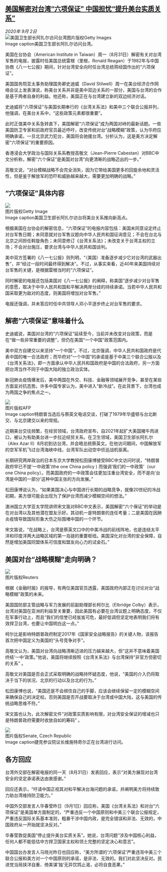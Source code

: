 <!--1599047197000-->
[美国解密对台湾“六项保证” 中国担忧“提升美台实质关系”](http://www.bbc.com/zhongwen/simp/world-53998804)
------

<div><i>2020年 9月 2日</i></div><div><div class="story-body__inner" property="articleBody"><div class="media-landscape has-caption full-width lead"><span class="image-and-copyright-container"><img class="js-image-replace" alt="美国卫生部长阿扎尔访问台湾" src="https://images.weserv.nl/?url=ichef.bbci.co.uk/news/640/cpsprodpb/2CCF/production/_113917411_ab3f1625-d072-4af7-92d4-6e0a5d08a28f.jpg"><span class="off-screen">图片版权</span><span class="story-image-copyright">Getty Images</span></span><figcaption class="media-caption"><span class="off-screen">Image caption</span><span class="media-caption__text">美国卫生部长阿扎尔访问台湾。</span></figcaption></div><p class="story-body__introduction">美国在台协会（American Institute in Taiwan）周一（8月31日）解密有关对台湾军售的电报，披露时任美国总统雷根（里根，Ronald Reagan）于1982年与中国协商《八一七公报》期间，针对台湾安全向时任台湾总统蒋经国作出的“六项保证”。</p><div id="bbccom_mpu_3" class="bbccom_slot mpu-ad" aria-hidden="true"><div class="bbccom_advert"></div></div><p>美国国务院亚太事务助理国务卿史迪威（David Stilwell）周一在美台经济合作网络会议上发表演说，称美台关系并非是美中双边关系的一部分，美国与台湾的合作是基于两者自身的利益。他还称，美国正在与台湾建立新的双边经济对话。 </p><p>史迪威将“六项保证”与美国长期奉行的《台湾关系法》和美中三个联合公报并列，他强调，在美台关系中，“这些政策元素都很重要”。 </p><div id="bbccom_mpu_1_2" class="bbccom_slot mpu-ad" aria-hidden="true"><div class="bbccom_advert"></div></div><p>此时正值美中关系急转直下，美国解密“六项保证”成为两国对峙的最新话题。一些美国防卫专家和前政府官员最近呼吁，改变传统对台“战略模糊”政策，认为华府应明确承诺，一旦北京武力犯台，美国将会驰援台湾。分析认为，这是美方决定解密“六项保证”的重要原因。 </p><p>香港浸会大学政治与国际关系系教授高敬文（Jean-Pierre Cabestan）对BBC中文分析称，解密“六个保证”是美国对台湾“向更清晰的战略迈出的一步。”  </p><p>高敬文说，“对台模糊战略不会完全消失，因为它带给美国更多的回旋余地和灵活性，但是鉴于解放军的恐吓和威胁越来越大，需要更加明确的战略。”</p><h2 class="story-body__crosshead">“六项保证”具体内容 </h2><div class="media-landscape has-caption full-width"><span class="image-and-copyright-container"><img src="https://images.weserv.nl/?url=ichef.bbci.co.uk/news/640/cpsprodpb/F78B/production/_113917336_whatsubject.jpg"><br><span class="off-screen">图片版权</span><span class="story-image-copyright">Getty Image</span></span><figcaption class="media-caption"><span class="off-screen">Image caption</span><span class="media-caption__text">美国卫生部长阿扎尔访台将美台关系推向新高点。</span></figcaption></div><p>根据美国在台协会的解密信息，“六项保证”的电报内容包括：美国未同意设定终止对台军售日期；未同意就对台军售议题向中华人民共和国征询意见；不会在台北与北京之间担任斡旋角色；未同意修订《台湾关系法》；未改变关于台湾主权的立场；不会对台施压，要求台湾与中华人民共和国谈判。 </p><p>美中双方签署的《八一七公报》则列明，“（美国）准备逐步减少它对台湾的武器出售”，并“经过一段时间最终得到解决”。不过，从事实来看，近40年来美国持续对台军售的关键，是根据雷根当时的“六项保证”。 </p><p>同时解密的电报还包括美国对《八一七公报》的阐释，称美国“逐步减少对台军售的意愿，取决于中华人民共和国和平解决两岸分歧的持续承诺。当若中华人民共和国采取更为敌对的态度，则美国将增加对台军售。” </p><p>电报还强调，并未答应时任中共领导人邓小平逐步终止对台军售的要求。</p><h2 class="story-body__crosshead">解密“六项保证”意味着什么</h2><p>史迪威说，美国对台湾的“六项保证”延续至今，当前并未改变对台政策，而是在“做一些非常重要的调整”，但仍在美国“一个中国”政策范围内。 </p><p>美中双方自建交以来坚持“一个中国”。不过，北京强调，中华人民共和国政府是代表中国的唯一合法政府；而华府对“一个中国”的承诺是基于中美三个联合公报以及《台湾关系法》，即一方面承认中华人民共和国政府是中国的合法政府，另一方面把台湾当作不同于中国大陆的独立政治实体。 </p><p>新冠肺炎疫情爆发后，美中两国在外交、科技、金融等领域展开竞争，甚至在某些方面呈对抗态势。许多中国专家认为，美中进入“新冷战”。在此背景下，台湾也成为两国之争的焦点之一。 </p><div class="media-landscape has-caption full-width"><span class="image-and-copyright-container"><img src="https://images.weserv.nl/?url=ichef.bbci.co.uk/news/640/cpsprodpb/0780/production/_113902910_53744599.jpg"><br><span class="off-screen">图片版权</span><span class="story-image-copyright">AFP</span></span><figcaption class="media-caption"><span class="off-screen">Image caption</span><span class="media-caption__text">特朗普当选后与蔡英文电话交谈，打破了1979年华盛顿与台北断交、与北京建交以来的常规。</span></figcaption></div><p>近期美台交往频繁，在经贸领域，台湾政府宣布，自2021年起扩大美国猪牛肉进口，被认为有助美台进一步拉近经贸关系。在卫生领域，美国卫生部长阿扎尔（Alex Azar II）8月初到访台湾，并会晤总统蔡英文。在他访问期间，中国解放军的空军军机飞过台湾海峡中线，台湾军队出动空中侦巡战机驱离。 </p><p>长期研究两岸政治的日本东京大学教授松田康博接受BBC中文访问时说，“特朗普政府早已不提‘一中政策’(the one China policy ) 而强调‘我们的一中政策’（our one China policy）。而美国政府的一中政策会往更加注重台湾安全，而不是向‘台湾是中国的一部分’这种中国主张的方向发展。” </p><p>松田康博说认为，“如果美国决心与中国进行长期的战略竞争，就像20世纪的冷战初期，美方很可能会出现为了保护台湾而减少模糊空间的想法。” </p><p>澳洲国立大学亚太学院讲师宋文笛对BBC中文表示，美国解密“六个保证”的举动是在对台湾以及其他潜在盟友示好。其动机一是特朗普的连任考量；二是美国在因肺炎疫情导致国际形象大伤之际围堵中国的一个环节。 </p><p>宋文笛说，“在战略上，台湾是蔡英文口中的中美冷战的前线阵地，也是连结太平洋和印度洋两大战略区域的第一岛链的重要枢纽。美国深化对台湾的安全保障，自然是增加美国同盟体系可信度和盟友向心力的试金石。” </p><h2 class="story-body__crosshead">美国对台“战略模糊”走向明确？</h2><div class="media-landscape no-caption full-width"><span class="image-and-copyright-container"><img src="https://images.weserv.nl/?url=ichef.bbci.co.uk/news/640/cpsprodpb/16DAB/production/_114211639_trump-xviareuters.jpg"><br><span class="off-screen">图片版权</span><span class="story-image-copyright">Reuters</span></span></div><p>根据《金融时报》的报导，有两位美国官员透露，美国政府内部正在讨论对台“战略模糊”政策的未来。 </p><p>美国国防部主管战略与军力发展的前副助理部长柯尔比（Elbridge Colby）表示，台湾对美国在亚洲的利益至关重要，因此美国有必要在台湾议题上明确态度，不仅在军事行动上，而且“我们的信誉已经岌岌可危，最好低调但坚定地表明我们将有效捍卫台湾，也要让中国明白这一点。” </p><p>柯尔比是影响特朗普政府制定2017年《国家安全战略报告》的关键人物，该报告首次把中国定义为美国的“头号竞争对手”。 </p><p>高敬文认为，美国对台湾向战略清晰迈进的压力越来越大，但“这并不意味着美国终结‘一中’政策。”他说，美国将继续按照《台湾关系法》与台湾保持“非官方但密切的关系” 。</p><p>高敬文对美国是否会正式采取明确的战略持怀疑态度，他说，“美国的介入仍将取决于当下的状况、北京的行动以及台北的行为。” </p><p>松田康博也说，“美国还是不会绑住自己的手脚，应该会继续保留一定的模糊空间来确保自己的决定权。否则美国是否开战要取决于台湾或中国大陆，这与美国的传统战略思维不符。” </p><p>宋文笛也认为，此次解密文件“对政策实质影响有限，对台湾安全保证的增减也只是特朗普政府需要时收放自如的筹码” 。</p><div class="media-landscape has-caption full-width"><span class="image-and-copyright-container"><img src="https://images.weserv.nl/?url=ichef.bbci.co.uk/news/640/cpsprodpb/2FF1/production/_114137221_whatsubject.jpg"><br><span class="off-screen">图片版权</span><span class="story-image-copyright">Senate, Czech Republic</span></span><figcaption class="media-caption"><span class="off-screen">Image caption</span><span class="media-caption__text">捷克参议院议长维施特奇尔正在台湾进行访问。</span></figcaption></div><h2 class="story-body__crosshead">各方回应 </h2><p>台湾外交部在解密电报的同一天（8月31日）发表回应，表示“对美方展现对台湾安全的坚定承诺表达由衷感谢。” </p><p>回应还表示，“吁请中国正视其对和平解决台海问题的承诺，并阐明美方将持续致力助台湾维持防卫能力。” </p><p>中国外交部发言人华春莹昨日（9月1日）回应称，美国《台湾关系法》和对台“六项保证”是美国单方面制定的，“严重违反一个中国原则和中美三个联合公报规定，严重违反国际关系基本准则，粗暴干涉中国内政，是完全错误和非法、无效的，中国政府从一开始就坚决反对。” </p><p>华春莹敦促美国“停止提升美台实质关系”。她说，台湾问题“涉及中国核心利益，任何人都不能低估中方捍卫国家主权和领土完整的坚定决心和意志”。 </p><p>中国国台办发言人马晓光昨日也回应称，“美方所谓的‘六项保证’严重违背中美三个联合公报和美方对一个中国原则的承诺，是非法、无效的。我们对此坚决反对。民进党当局挟洋自重、倚美谋‘独’无异饮鸩止渴，必将自食恶果。” </p></div></div>
